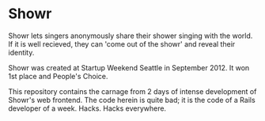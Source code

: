 # Showr

Showr lets singers anonymously share their shower singing with the world. If it is well recieved, they can 'come out of the showr' and reveal their identity.

Showr was created at Startup Weekend Seattle in September 2012. It won 1st place and People's Choice.

This repository contains the carnage from 2 days of intense development of Showr's web frontend. The code herein is quite bad; it is the code of a Rails developer of a week. Hacks. Hacks everywhere.

